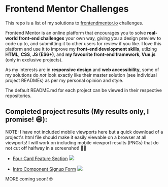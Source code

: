 # Frontend Mentor Challenges

This repo is a list of my solutions to [frontendmentor.io](https://www.frontendmentor.io) challenges.

Frontend Mentor is an online platform that encourages you to solve **real-world front-end challenges** your own way, giving you a design preview to code up to, and submitting it to other users for review if you like. I love this platform and use it to improve my **front-end development skills**, utlizing **HTML**, **CSS**, **JS (ES6+)**, and **my favourite front-end framework, Vue.js** (only in exclusive projects).

As my interests are in **responsive design** and **web accessibility**, some of my solutions do _not_ look exactly like their master solution (see individual project READMEs) as per my personal opinion and style.

The default README.md for each project can be viewed in their respective repositories.

## Completed project results (My results only, I promise! 😄):

NOTE: I have not included mobile viewports here but a quick download of a project's html file should make it easily viewable on a browser at all viewports! I will work on including mobile viewport results (PNGs) that do not cut off halfway in a screenshot! ☝🏼

- [Four Card Feature Section](https://github.com/maureento8888/Frontend-Mentor-Challenges/blob/master/four-card-feature-section/README.md)
  ![](https://github.com/maureento8888/Frontend-Mentor-Challenges/blob/master/four-card-feature-section/my-solution.PNG)

- [Intro Component Signup Form](https://github.com/maureento8888/Frontend-Mentor-Challenges/blob/master/intro-component-with-signup-form/README.md)
  ![](https://github.com/maureento8888/Frontend-Mentor-Challenges/blob/master/intro-component-with-signup-form/my-solution.png)

MORE coming soon! 🤓
